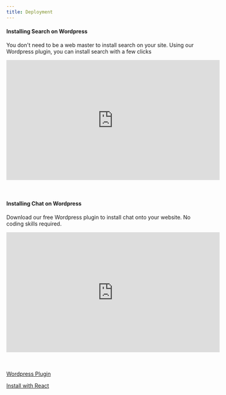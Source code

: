 ```yaml
---
title: Deployment
---
```


<div style={{width: '90%'}}>

<h4>Installing Search on Wordpress</h4>

<p>You don't need to be a web master to install search on your site.  Using our Wordpress plugin, you can install search with a few clicks
</p>

<iframe width="560" height="315" src="https://www.youtube.com/embed/tTIcADxIGMU?si=4ccUDtI_iv6_fZph" title="YouTube video player" frameborder="0" allow="accelerometer; autoplay; clipboard-write; encrypted-media; gyroscope; picture-in-picture; web-share" allowfullscreen></iframe>

<br/>
<br/>
<br/>

</div>


<div style={{width: '90%'}}>

<h4>Installing Chat on Wordpress</h4>

<p>Download our free Wordpress plugin to install chat onto your website.  No coding skills required.
</p>

<iframe width="560" height="315" src="https://www.youtube.com/embed/6x739gsVTt4?si=MWPilaZ0dZGJSJof" title="YouTube video player" frameborder="0" allow="accelerometer; autoplay; clipboard-write; encrypted-media; gyroscope; picture-in-picture; web-share" allowfullscreen></iframe>

<br/>
<br/>
<br/>


[Wordpress Plugin](https://wordpress.org/plugins/oc-studio-integration/)

[Install with React](/docs/channels/channel-chat-widget#react-library)

</div>
